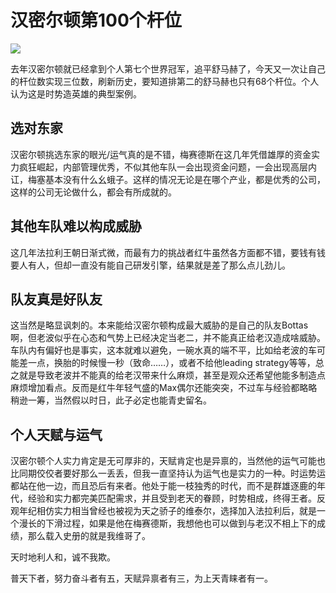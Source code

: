 # 汉密尔顿第100个杆位

![](https://cdn.jsdelivr.net/gh/Zheng-Shilin/shilin-blog/images/skysports-lewis-hamilton-mercedes_5362691.png)

去年汉密尔顿就已经拿到个人第七个世界冠军，追平舒马赫了，今天又一次让自己的杆位数实现三位数，刷新历史，要知道排第二的舒马赫也只有68个杆位。个人认为这是时势造英雄的典型案例。

## 选对东家 

汉密尔顿挑选东家的眼光/运气真的是不错，梅赛德斯在这几年凭借雄厚的资金实力疯狂崛起，内部管理优秀，不似其他车队一会出现资金问题，一会出现高层内讧，梅塞基本没有什么幺蛾子。这样的情况无论是在哪个产业，都是优秀的公司，这样的公司无论做什么，都会有所成就的。

## 其他车队难以构成威胁

这几年法拉利王朝日渐式微，而最有力的挑战者红牛虽然各方面都不错，要钱有钱要人有人，但却一直没有能自己研发引擎，结果就是差了那么点儿劲儿。

## 队友真是好队友

这当然是略显讽刺的。本来能给汉密尔顿构成最大威胁的是自己的队友Bottas啊，但老波似乎在心态和气势上已经决定当老二，并不能真正给老汉造成啥威胁。车队内有偏好也是事实，这本就难以避免，一碗水真的端不平，比如给老波的车可能差一点，换胎的时候慢一秒（致命……），或者不给他leading strategy等等，总之就是导致老波并不能真的给老汉带来什么麻烦，甚至是观众还希望他能多制造点麻烦增加看点。反而是红牛年轻气盛的Max偶尔还能突突，不过车与经验都略略稍逊一筹，当然假以时日，此子必定也能青史留名。

## 个人天赋与运气

汉密尔顿个人实力肯定是无可厚非的，天赋肯定也是异禀的，当然他的运气可能也比同期佼佼者要好那么一丢丢，但我一直坚持认为运气也是实力的一种。时运势运都站在他一边，而且恐后有来者。他处于能一枝独秀的时代，而不是群雄逐鹿的年代，经验和实力都完美匹配需求，并且受到老天的眷顾，时势相成，终得王者。反观年纪相仿实力相当曾经也被视为天之骄子的维泰尔，选择加入法拉利后，就是一个漫长的下滑过程，如果是他在梅赛德斯，我想他也可以做到与老汉不相上下的成绩，那么载入史册的就是我维哥了。

天时地利人和，诚不我欺。

普天下者，努力奋斗者有五，天赋异禀者有三，为上天青睐者有一。

